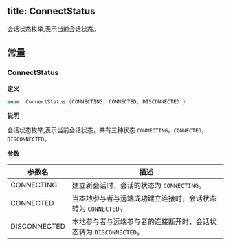 title: ConnectStatus
---

会话状态枚举,表示当前会话状态。

## 常量

### ConnectStatus

**定义**

```java
enum  ConnectStatus {CONNECTING, CONNECTED, DISCONNECTED }

```

**说明**

会话状态枚举,表示当前会话状态，共有三种状态 `CONNECTING`，`CONNECTED`，`DISCONNECTED`。

**参数**

参数名 | 描述
--- | ---
CONNECTING | 建立新会话时，会话的状态为 `CONNECTING`。
CONNECTED | 当本地参与者与远端成功建立连接时，会话状态转为 `CONNECTED`。
DISCONNECTED | 本地参与者与远端参与者的连接断开时，会话状态转为 `DISCONNECTED`。

